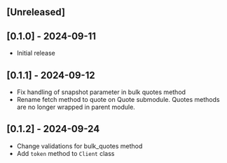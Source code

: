 ## [Unreleased]

## [0.1.0] - 2024-09-11

- Initial release

## [0.1.1] - 2024-09-12

- Fix handling of snapshot parameter in bulk quotes method
- Rename fetch method to quote on Quote submodule. Quotes methods are no longer wrapped in parent module.

## [0.1.2] - 2024-09-24

- Change validations for bulk_quotes method
- Add `token` method to `Client` class